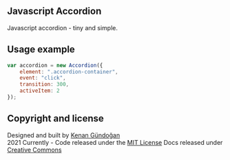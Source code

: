 ## Javascript Accordion
Javascript accordion - tiny and simple.

## Usage example
```javascript
var accordion = new Accordion({
    element: ".accordion-container",
    event: "click",
    transition: 300,
    activeItem: 2
});
```

## Copyright and license
Designed and built by [Kenan Gündoğan](https://www.linkedin.com/in/kenangundogan/)
<br>
2021 Currently - Code released under the [MIT License](https://github.com/kenangundogan/javascript-accodion/blob/master/LICENSE)
Docs released under [Creative Commons](https://creativecommons.org/licenses/by/3.0/)
